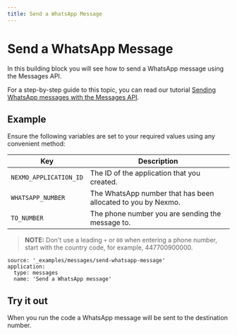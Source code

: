 ```yaml
---
title: Send a WhatsApp Message
---
```


# Send a WhatsApp Message

In this building block you will see how to send a WhatsApp message using the Messages API.

For a step-by-step guide to this topic, you can read our tutorial [Sending WhatsApp messages with the Messages API](/tutorials/sending-whatsapp-messages-with-messages-api).

## Example

Ensure the following variables are set to your required values using any convenient method:

Key | Description
-- | --
`NEXMO_APPLICATION_ID` | The ID of the application that you created.
`WHATSAPP_NUMBER` | The WhatsApp number that has been allocated to you by Nexmo.
`TO_NUMBER` | The phone number you are sending the message to.

> **NOTE:** Don't use a leading `+` or `00` when entering a phone number, start with the country code, for example, 447700900000.

```building_blocks
source: '_examples/messages/send-whatsapp-message'
application:
  type: messages
  name: 'Send a WhatsApp message'
```

## Try it out

When you run the code a WhatsApp message will be sent to the destination number.
